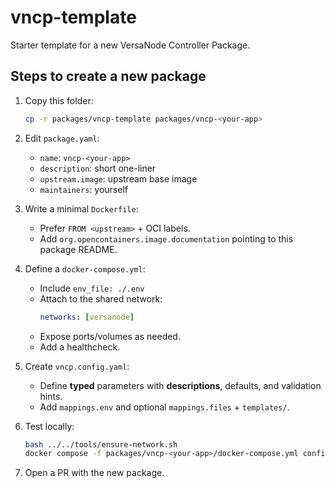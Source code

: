 # vncp-template

Starter template for a new VersaNode Controller Package.

## Steps to create a new package

1. Copy this folder:
   ```bash
   cp -r packages/vncp-template packages/vncp-<your-app>
   ```

2. Edit `package.yaml`:
   - `name`: `vncp-<your-app>`
   - `description`: short one-liner
   - `upstream.image`: upstream base image
   - `maintainers`: yourself

3. Write a minimal `Dockerfile`:
   - Prefer `FROM <upstream>` + OCI labels.
   - Add `org.opencontainers.image.documentation` pointing to this package README.

4. Define a `docker-compose.yml`:
   - Include `env_file: ./.env`
   - Attach to the shared network:
     ```yaml
     networks: [versanode]
     ```
   - Expose ports/volumes as needed.
   - Add a healthcheck.

5. Create `vncp.config.yaml`:
   - Define **typed** parameters with **descriptions**, defaults, and validation hints.
   - Add `mappings.env` and optional `mappings.files` + `templates/`.

6. Test locally:
   ```bash
   bash ../../tools/ensure-network.sh
   docker compose -f packages/vncp-<your-app>/docker-compose.yml config >/dev/null
   ```

7. Open a PR with the new package.
